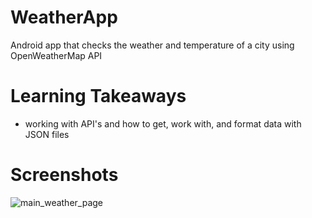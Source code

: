 # WeatherApp
Android app that checks the weather and temperature of a city using OpenWeatherMap API

# Learning Takeaways
* working with API's and how to get, work with, and format data with JSON files

# Screenshots
![main_weather_page](https://github.com/neilZon/WeatherApp/blob/master/weatherAppResources/mainWeather.PNG)
